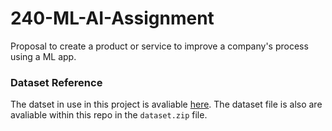 # 240-ML-AI-Assignment
Proposal to create a product or service to improve a company's process using a ML app. 

### Dataset Reference
The datset in use in this project is avaliable [here](https://www.kaggle.com/datasets/blastchar/telco-customer-churn). The dataset file is also are avaliable within this repo in the `dataset.zip` file.